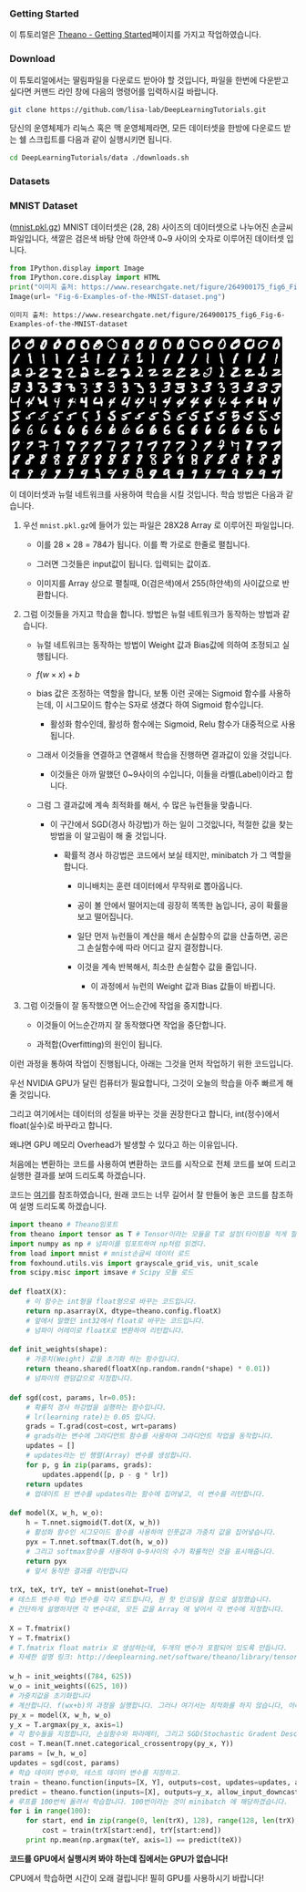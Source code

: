 
### Getting Started

이 튜토리얼은 [Theano - Getting Started](http://www.deeplearning.net/tutorial/gettingstarted.html)페이지를 가지고 작업하였습니다.

### Download

이 튜토리얼에서는 딸림파일을 다운로드 받아야 할 것입니다, 파일을 한번에 다운받고 싶다면 커맨드 라인 창에 다음의 명령어를 입력하시길 바랍니다.

```bash
git clone https://github.com/lisa-lab/DeepLearningTutorials.git
```

당신의 운영체제가 리눅스 혹은 맥 운영체제라면, 모든 데이터셋을 한방에 다운로드 받는 쉘 스크립트를 다음과 같이 실행시키면 됩니다.

```bash
cd DeepLearningTutorials/data ./downloads.sh
```

### Datasets

### MNIST Dataset
([mnist.pkl.gz](http://deeplearning.net/data/mnist/mnist.pkl.gz))
MNIST 데이터셋은 (28, 28) 사이즈의 데이터셋으로 나누어진 손글씨 파일입니다, 색깔은 검은색 바탕 안에 하얀색 0~9 사이의 숫자로 이루어진 데이터셋 입니다.


```python
from IPython.display import Image
from IPython.core.display import HTML 
print("이미지 출처: https://www.researchgate.net/figure/264900175_fig6_Fig-6-Examples-of-the-MNIST-dataset")
Image(url= "Fig-6-Examples-of-the-MNIST-dataset.png")
```

    이미지 출처: https://www.researchgate.net/figure/264900175_fig6_Fig-6-Examples-of-the-MNIST-dataset





<img src="Fig-6-Examples-of-the-MNIST-dataset.png"/>



이 데이터셋과 뉴럴 네트워크를 사용하여 학습을 시킬 것입니다. 학습 방법은 다음과 같습니다.

1. 우선 `mnist.pkl.gz`에 들어가 있는 파일은 28X28 Array 로 이루어진 파일입니다.

    - 이를 28 × 28 = 784가 됩니다. 이를 쫙 가로로 한줄로 펼칩니다.

    - 그러면 그것들은 input값이 됩니다. 입력되는 값이죠.

    - 이미지를 Array 상으로 펼칠때, 0(검은색)에서 255(하얀색)의 사이값으로 반환합니다.

2. 그럼 이것들을 가지고 학습을 합니다. 방법은 뉴럴 네트워크가 동작하는 방법과 같습니다. 

    - 뉴럴 네트워크는 동작하는 방법이 Weight 값과 Bias값에 의하여 조정되고 실행됩니다.

    - $f(w\times x)+b$

    - bias 값은 조정하는 역할을 합니다, 보통 이런 곳에는 Sigmoid 함수를 사용하는데, 이 시그모이드 함수는 S자로 생겼다 하여 Sigmoid 함수입니다. 

        - 활성화 함수인데, 활성하 함수에는 Sigmoid, Relu 함수가 대중적으로 사용됩니다.

    - 그래서 이것들을 연결하고 연결해서 학습을 진행하면 결과값이 있을 것입니다.

        - 이것들은 아까 말했던 0~9사이의 수입니다, 이들을 라벨(Label)이라고 합니다.

    - 그럼 그 결과값에 계속 최적화를 해서, 수 많은 뉴런들을 맞춥니다.

        - 이 구간에서 SGD(경사 하강법)가 하는 일이 그것잆니다, 적절한 값을 찾는 방법을 이 알고림이 해 줄 것입니다.

            - 확률적 경사 하강법은 코드에서 보실 테지만, minibatch 가 그 역할을 합니다.

                - 미니배치는 훈련 데이터에서 무작위로 뽑아옵니다.

                - 공이 볼 안에서 떨어지는데 굉장히 똑똑한 놈입니다, 공이 확률을 보고 떨어집니다. 

                - 일단 먼저 뉴런들이 계산을 해서 손실함수의 값을 산출하면, 공은 그 손실함수에 따라 어디고 갈지 결정합니다.

                - 이것을 계속 반복해서, 최소한 손실함수 값을 줄입니다.

                    - 이 과정에서 뉴런의 Weight 값과 Bias 값들이 바뀝니다.

3. 그럼 이것들이 잘 동작했으면 어느순간에 작업을 중지합니다.

    - 이것들이 어느순간까지 잘 동작했다면 작업을 중단합니다.

    - 과적합(Overfitting)의 원인이 됩니다.

이런 과정을 통하여 작업이 진행됩니다, 아래는 그것을 먼저 작업하기 위한 코드입니다.

우선 NVIDIA GPU가 달린 컴퓨터가 필요합니다, 그것이 오늘의 학습을 아주 빠르게 해 줄 것입니다.

그리고 여기에서는 데이터의 성질을 바꾸는 것을 권장한다고 합니다, int(정수)에서 float(실수)로 바꾸라고 합니다. 

왜냐면 GPU 메모리 Overhead가 발생할 수 있다고 하는 이유입니다. 

처음에는 변환하는 코드를 사용하여 변환하는 코드를 시작으로 전체 코드를 보여 드리고 실행한 결과를 보여 드리도록 하겠습니다.

코드는 [여기](https://github.com/Newmu/Theano-Tutorials/blob/master/3_net.py)를 참조하였습니다, 원래 코드는 너무 길어서 잘 만들어 놓은 코드를 참조하여 설명 드리도록 하겠습니다.



```python
import theano # Theano임포트
from theano import tensor as T # Tensor이라는 모듈을 T로 설정(타이핑을 적게 할 수 있다.)
import numpy as np # 넘파이를 임포트하여 np처럼 읽겠다.
from load import mnist # mnist손글씨 데이터 로드
from foxhound.utils.vis import grayscale_grid_vis, unit_scale 
from scipy.misc import imsave # Scipy 모듈 로드

def floatX(X):
  	# 이 함수는 int형을 float형으로 바꾸는 코드입니다. 
    return np.asarray(X, dtype=theano.config.floatX)
  	# 앞에서 말했던 int32에서 float로 바꾸는 코드입니다.
    # 넘파이 어레이로 floatX로 변환하여 리턴합니다.

def init_weights(shape):
  	# 가중치(Weight) 값을 초기화 하는 함수입니다.
    return theano.shared(floatX(np.random.randn(*shape) * 0.01))
  	# 넘파이의 랜덤값으로 지정합니다.

def sgd(cost, params, lr=0.05):
  	# 확률적 경사 하강법을 실행하는 함수입니다.
    # lr(learning rate)는 0.05 입니다.
    grads = T.grad(cost=cost, wrt=params)
    # grads라는 변수에 그라디언트 함수를 사용하여 그라디언트 작업을 동작합니다. 
    updates = []
    # updates라는 빈 행렬(Array) 변수를 생성합니다. 
    for p, g in zip(params, grads):
        updates.append([p, p - g * lr])
    return updates
  	# 업데이트 된 변수를 updates라는 함수에 집어넣고, 이 변수를 리턴합니다.

def model(X, w_h, w_o):
    h = T.nnet.sigmoid(T.dot(X, w_h))
    # 활성화 함수인 시그모이드 함수를 사용하여 인풋값과 가중치 값을 집어넣습니다.
    pyx = T.nnet.softmax(T.dot(h, w_o))
    # 그리고 softmax함수를 사용하여 0~9사이의 수가 확률적인 것을 표시해줍니다.
    return pyx
  	# 앞서 동작한 결과를 리턴합니다

trX, teX, trY, teY = mnist(onehot=True)
# 테스트 변수와 학습 변수를 각각 로드합니다, 원 핫 인코딩을 참으로 설정했습니다.
# 간단하게 설명하자면 각 변수대로, 모든 값을 Array 에 넣어서 각 변수에 지정합니다.

X = T.fmatrix()
Y = T.fmatrix()
# T.fmatrix float matrix 로 생성하는데, 두개의 변수가 포함되어 있도록 만듭니다. 
# 자세한 설명 링크: http://deeplearning.net/software/theano/library/tensor/basic.html

w_h = init_weights((784, 625))
w_o = init_weights((625, 10))
# 가중치값을 초기화합니다
# 계산합니다. f(wx+b)의 과정을 실행합니다. 그러나 여기서는 최적화를 하지 않습니다, 아래의 루프를 돌리는 곳에서 합니다.
py_x = model(X, w_h, w_o)
y_x = T.argmax(py_x, axis=1)
# 각 함수들을 지정합니다, 손실함수와 파라메터, 그리고 SGD(Stochastic Gradent Descent)알고리즘을 업데이트하는 함수까지.
cost = T.mean(T.nnet.categorical_crossentropy(py_x, Y))
params = [w_h, w_o]
updates = sgd(cost, params)
# 학습 데이터 변수와, 테스트 데이터 변수를 지정하고.
train = theano.function(inputs=[X, Y], outputs=cost, updates=updates, allow_input_downcast=True)
predict = theano.function(inputs=[X], outputs=y_x, allow_input_downcast=True)
# 루프를 100번씩 돌려서 학습합니다. 100번이라는 것이 minibatch 에 해당하겠습니다.
for i in range(100):
    for start, end in zip(range(0, len(trX), 128), range(128, len(trX), 128)):
        cost = train(trX[start:end], trY[start:end])
    print np.mean(np.argmax(teY, axis=1) == predict(teX))
```

**코드를 GPU에서 실행시켜 봐야 하는데 집에서는 GPU가 없습니다!** 

CPU에서 학습하면 시간이 오래 걸립니다! 필히 GPU를 사용하시기 바랍니다! 
